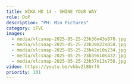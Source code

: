 ```yaml
---
title: WIKA HD 14 - SHINE YOUR WAY
role: DoP
description: "PH: Min Pictures"
category: iTVC
images:
  - media/vlcsnap-2025-05-25-23h36m43s878.jpg
  - media/vlcsnap-2025-05-25-23h39m22s058.jpg
  - media/vlcsnap-2025-05-25-23h42m10s234.jpg
  - media/vlcsnap-2025-05-25-23h39m10s432.jpg
  - media/vlcsnap-2025-05-25-23h37m13s750.jpg
video: https://youtu.be/vkbvZl8Urf0
priority: 101
---
```

